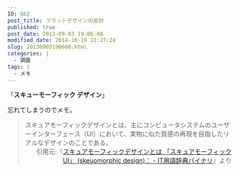 ```yaml
---
ID: 662
post_title: フラットデザインの反対
published: true
post_date: 2013-09-03 19:06:08
modified_date: 2014-10-19 22:27:24
slug: 20130903190608.html
categories: |
  - 調査
tags: |
  - メモ
---
```

「<strong>スキューモーフィック デザイン</strong>」

忘れてしまうのでメモ。

<blockquote>スキュアモーフィックデザインとは、主にコンピュータシステムのユーザーインターフェース（UI）において、実物に似た質感の再現を目指したリアルなデザインのことである。<div align="right">引用元:『<a href="http://goo.gl/zbuJdw" target="_blank">スキュアモーフィックデザインとは 「スキュアモーフィックUI」 (skeuomorphic design)： - IT用語辞典バイナリ</a>』より</div></blockquote>